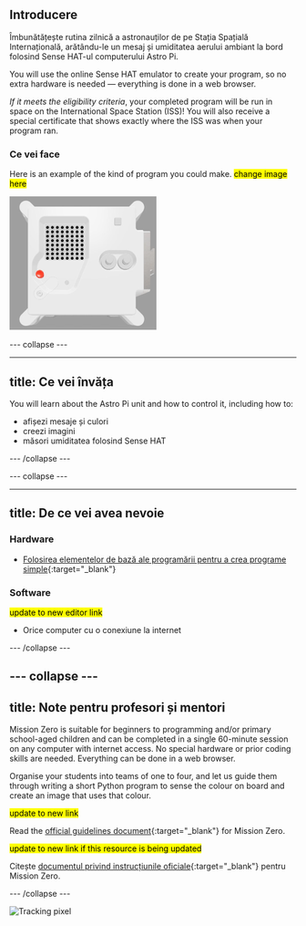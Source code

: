 ## Introducere

Îmbunătățește rutina zilnică a astronauților de pe Stația Spațială Internațională, arătându-le un mesaj și umiditatea aerului ambiant la bord folosind Sense HAT-ul computerului Astro Pi.

You will use the online Sense HAT emulator to create your program, so no extra hardware is needed — everything is done in a web browser.

*If it meets the eligibility criteria*, your completed program will be run in space on the International Space Station (ISS)! You will also receive a special certificate that shows exactly where the ISS was when your program ran.

### Ce vei face

Here is an example of the kind of program you could make. <mark>change image here</mark>

![The Trinket Sense HAT emulator running a sample program which scrolls the humidity value across the LED matrix and then displays a picture of a fish.](images/M0_4.gif)


--- collapse ---

---
title: Ce vei învăța
---

You will learn about the Astro Pi unit and how to control it, including how to:
+ afișezi mesaje și culori
+ creezi imagini
+ măsori umiditatea folosind Sense HAT

--- /collapse ---

--- collapse ---

---
title: De ce vei avea nevoie
---

### Hardware

+ [Folosirea elementelor de bază ale programării pentru a crea programe simple](https://curriculum.raspberrypi.org/programming/creator/){:target="_blank"}

### Software

<mark> update to new editor link </mark>
+ Orice computer cu o conexiune la internet

--- /collapse ---

--- collapse ---
---
title: Note pentru profesori și mentori
---

Mission Zero is suitable for beginners to programming and/or primary school-aged children and can be completed in a single 60-minute session on any computer with internet access. No special hardware or prior coding skills are needed. Everything can be done in a web browser.

Organise your students into teams of one to four, and let us guide them through writing a short Python program to sense the colour on board and create an image that uses that colour.

<mark> update to new link </mark>

Read the [official guidelines document](https://astro-pi.org/media/mission-zero-guidelines/Astro_Pi_Mission_Zero_Guidelines_2021_22-en.pdf){:target="_blank"} for Mission Zero.

<mark> update to new link if this resource is being updated </mark>

 Citește [documentul privind instrucțiunile oficiale](https://astro-pi.org/media/mission-zero-guidelines/Astro_Pi_Mission_Zero_Guidelines_2021_22-ro.pdf){:target="_blank"} pentru Mission Zero.

--- /collapse ---

![Tracking pixel](https://code.org/api/hour/begin_raspberrypi_astropi.png)
